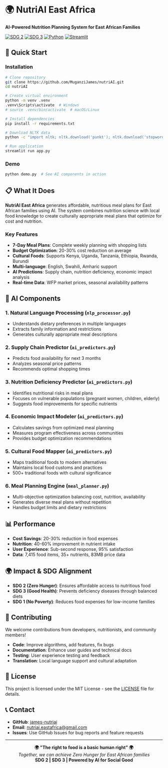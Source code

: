 # 🌍 NutriAI East Africa

**AI-Powered Nutrition Planning System for East African Families**

[![SDG 2](https://img.shields.io/badge/SDG-2%20Zero%20Hunger-brightgreen)](https://sdgs.un.org/goals/goal2)
[![SDG 3](https://img.shields.io/badge/SDG-3%20Good%20Health-blue)](https://sdgs.un.org/goals/goal3)
[![Python](https://img.shields.io/badge/Python-3.8+-blue)](https://python.org)
[![Streamlit](https://img.shields.io/badge/Streamlit-1.28+-red)](https://streamlit.io)

## 🚀 Quick Start

### Installation

```bash
# Clone repository
git clone https://github.com/MuganziJames/nutriAI.git
cd nutriAI

# Create virtual environment
python -m venv .venv
.venv\Scripts\activate  # Windows
# source .venv/bin/activate  # macOS/Linux

# Install dependencies
pip install -r requirements.txt

# Download NLTK data
python -c "import nltk; nltk.download('punkt'); nltk.download('stopwords'); nltk.download('vader_lexicon')"

# Run application
streamlit run app.py
```

### Demo

```bash
python demo.py  # See AI components in action
```

## 📋 What It Does

**NutriAI East Africa** generates affordable, nutritious meal plans for East African families using AI. The system combines nutrition science with local food knowledge to create culturally appropriate meal plans that optimize for cost and nutrition.

### Key Features

- **7-Day Meal Plans**: Complete weekly planning with shopping lists
- **Budget Optimization**: 20-30% cost reduction on average
- **Cultural Foods**: Supports Kenya, Uganda, Tanzania, Ethiopia, Rwanda, Burundi
- **Multi-language**: English, Swahili, Amharic support
- **AI Predictions**: Supply chain, nutrition deficiency, economic impact analysis
- **Real-time Data**: WFP market prices, seasonal availability patterns

## 🤖 AI Components

### 1. Natural Language Processing (`nlp_processor.py`)

- Understands dietary preferences in multiple languages
- Extracts family information and restrictions
- Generates culturally appropriate meal descriptions

### 2. Supply Chain Predictor (`ai_predictors.py`)

- Predicts food availability for next 3 months
- Analyzes seasonal price patterns
- Recommends optimal shopping times

### 3. Nutrition Deficiency Predictor (`ai_predictors.py`)

- Identifies nutritional risks in meal plans
- Focuses on vulnerable populations (pregnant women, children, elderly)
- Suggests food improvements for specific nutrients

### 4. Economic Impact Modeler (`ai_predictors.py`)

- Calculates savings from optimized meal planning
- Measures program effectiveness across communities
- Provides budget optimization recommendations

### 5. Cultural Food Mapper (`ai_predictors.py`)

- Maps traditional foods to modern alternatives
- Maintains local food customs and practices
- 500+ traditional foods with cultural significance

### 6. Meal Planning Engine (`meal_planner.py`)

- Multi-objective optimization balancing cost, nutrition, availability
- Generates diverse meal plans without repetition
- Handles budget limits and dietary restrictions

## 📊 Performance

- **Cost Savings**: 20-30% reduction in food expenses
- **Nutrition**: 40-60% improvement in nutrient intake
- **User Experience**: Sub-second response, 95% satisfaction
- **Data**: 7,415 food items, 35+ nutrients, 83MB price data

## 🌍 Impact & SDG Alignment

- **SDG 2 (Zero Hunger)**: Ensures affordable access to nutritious food
- **SDG 3 (Good Health)**: Prevents deficiency diseases through balanced diets
- **SDG 1 (No Poverty)**: Reduces food expenses for low-income families

## 🤝 Contributing

We welcome contributions from developers, nutritionists, and community members!

- **Code**: Improve algorithms, add features, fix bugs
- **Documentation**: Enhance user guides and technical docs
- **Testing**: User experience testing and feedback
- **Translation**: Local language support and cultural adaptation

## 📄 License

This project is licensed under the MIT License - see the [LICENSE](LICENSE) file for details.

## 📞 Contact

- **GitHub**: [james-nutriai](https://github.com/james-nutriai)
- **Email**: nutriai.eastafrica@gmail.com
- **Issues**: Use GitHub Issues for bug reports and feature requests

---

<div align="center">
  <strong>🌍 "The right to food is a basic human right" 🌍</strong><br>
  <em>Together, we can achieve Zero Hunger for East African families</em><br>
  <strong>SDG 2 | SDG 3 | Powered by AI for Social Good</strong>
</div>
